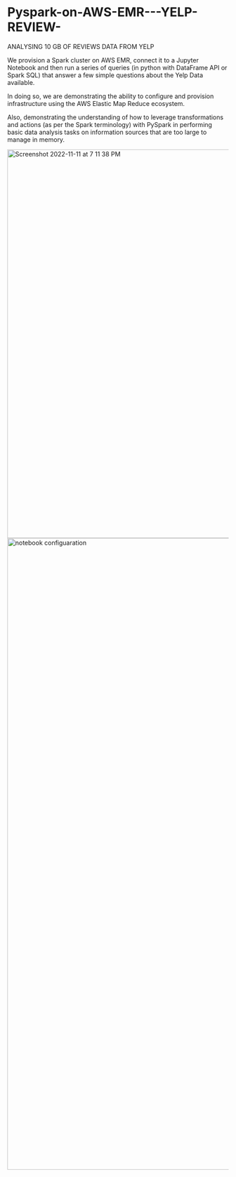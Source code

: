 # Pyspark-on-AWS-EMR---YELP-REVIEW-

ANALYSING 10 GB OF REVIEWS DATA FROM YELP

We provision a Spark cluster on AWS EMR, 
connect it to a Jupyter Notebook and then run a series of queries (in python with DataFrame API or Spark SQL) that answer a few simple questions about the Yelp Data available.

In doing so, we are demonstrating the ability to configure and provision infrastructure using the AWS Elastic Map Reduce ecosystem.

Also, demonstrating the understanding of how to leverage transformations and actions (as per the Spark terminology) with PySpark in performing basic data analysis tasks on information sources that are too large to manage in memory.


<img width="886" alt="Screenshot 2022-11-11 at 7 11 38 PM" src="https://user-images.githubusercontent.com/42550664/201446632-719f15fb-7433-435b-a657-b7cb1ad308f0.png">



<img width="1440" alt="notebook configuaration" src="https://user-images.githubusercontent.com/42550664/201446791-5594985d-595c-4551-8aa9-710cb6776f3f.png">
